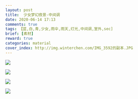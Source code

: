 ```yaml
---
layout: post
title:  少女梦幻夜景-中间调
date: 2020-06-14 17:13
comments: true
tags: 【蓝,白,青,少女,雨伞,雨天,灯光,中间调,室外,sec]
brief: [素材]
reward: true
categories: material
cover_index: http://img.winterchen.com/IMG_3592的副本.JPG
---
```


![](http://img.winterchen.com/IMG_3592.JPG)

![](http://img.winterchen.com/IMG_3591.JPG)

![](http://img.winterchen.com/IMG_3594.JPG)

![](http://img.winterchen.com/IMG_3593.JPG)




